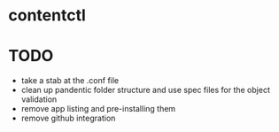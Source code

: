 # contentctl

# TODO
* take a stab at the .conf file
* clean up pandentic folder structure and use spec files for the object validation
* remove app listing and pre-installing them
* remove github integration


